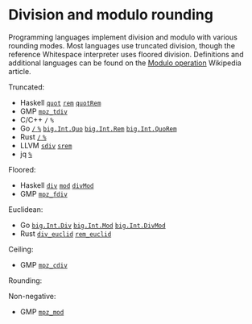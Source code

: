 # Division and modulo rounding

Programming languages implement division and modulo with various
rounding modes. Most languages use truncated division, though the
reference Whitespace interpreter uses floored division. Definitions and
additional languages can be found on the [Modulo operation](https://en.wikipedia.org/wiki/Modulo_operation)
Wikipedia article.

Truncated:

- Haskell [`quot`](https://hackage.haskell.org/package/base/docs/Prelude.html#v:quot)
  [`rem`](https://hackage.haskell.org/package/base/docs/Prelude.html#v:rem)
  [`quotRem`](https://hackage.haskell.org/package/base/docs/Prelude.html#v:quotRem)
- GMP [`mpz_tdiv`](https://gmplib.org/manual/Integer-Division)
- C/C++ `/` `%`
- Go [`/` `%`](https://golang.org/ref/spec#Integer_operators)
  [`big.Int.Quo`](https://golang.org/pkg/math/big/#Int.Quo)
  [`big.Int.Rem`](https://golang.org/pkg/math/big/#Int.Rem)
  [`big.Int.QuoRem`](https://golang.org/pkg/math/big/#Int.QuoRem)
- Rust [`/` `%`](https://doc.rust-lang.org/stable/reference/expressions/operator-expr.html#arithmetic-and-logical-binary-operators)
- LLVM [`sdiv`](https://llvm.org/docs/LangRef.html#sdiv-instruction)
  [`srem`](https://llvm.org/docs/LangRef.html#srem-instruction)
- jq [`%`](https://github.com/stedolan/jq/blob/master/src/builtin.c#L396)

Floored:

- Haskell [`div`](https://hackage.haskell.org/package/base/docs/Prelude.html#v:div)
  [`mod`](https://hackage.haskell.org/package/base/docs/Prelude.html#v:mod)
  [`divMod`](https://hackage.haskell.org/package/base/docs/Prelude.html#v:divMod)
- GMP [`mpz_fdiv`](https://gmplib.org/manual/Integer-Division)

Euclidean:

- Go [`big.Int.Div`](https://golang.org/pkg/math/big/#Int.Div)
  [`big.Int.Mod`](https://golang.org/pkg/math/big/#Int.Mod)
  [`big.Int.DivMod`](https://golang.org/pkg/math/big/#Int.DivMod)
- Rust [`div_euclid`](https://doc.rust-lang.org/std/primitive.i32.html#method.div_euclid)
  [`rem_euclid`](https://doc.rust-lang.org/std/primitive.i32.html#method.rem_euclid)

Ceiling:

- GMP [`mpz_cdiv`](https://gmplib.org/manual/Integer-Division)

Rounding:

Non-negative:

- GMP [`mpz_mod`](https://gmplib.org/manual/Integer-Division)
